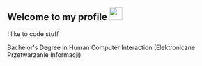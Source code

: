 ## Welcome to my profile <img height="30em"  style="position:relative; bottom:0" src="https://cdn.7tv.app/emote/617666d0ffc7244d797d214f/4x.webp">


I like to code stuff

Bachelor's Degree in Human Computer Interaction (Elektroniczne Przetwarzanie Informacji)
